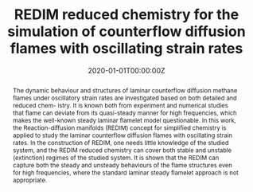 ---
title: "REDIM reduced chemistry for the simulation of counterflow diffusion flames with oscillating strain rates"
authors:
- Chunkan Yu
- admin
- Ulrich Maas
# author_notes:
# - "Equal contribution"
# - "Equal contribution"
date: "2020-01-01T00:00:00Z"
doi: "https://doi.org/10.1080/13647830.2020.1739336"

# Schedule page publish date (NOT publication's date).
publishDate: "2020T00:00:00Z"

# Publication type.
# Accepts a single type but formatted as a YAML list (for Hugo requirements).
# Enter a publication type from the CSL standard.
publication_types: ["article-journal"]

# Publication name and optional abbreviated publication name.
publication: "Combustion Theory and Modelling, v. 24, n. 4, p. 682-704"
publication_short: ""

abstract: The dynamic behaviour and structures of laminar counterflow diffusion methane flames under oscillatory strain rates are investigated based on both detailed and reduced chem- istry. It is known both from experiment and numerical studies that flame can deviate from its quasi-steady manner for high frequencies, which makes the well-known steady laminar flamelet model questionable. In this work, the Reaction-diffusion manifolds (REDIM) concept for simplified chemistry is applied to study the laminar counterflow diffusion flames with oscillating strain rates. In the construction of REDIM, one needs little knowledge of the studied system, and the REDIM reduced chemistry can cover both stable and unstable (extinction) regimes of the studied system. It is shown that the REDIM can capture both the steady and unsteady behaviours of the flame structures even for high frequencies, where the standard laminar steady flamelet approach is not appropriate.

# # Summary. An optional shortened abstract.
# summary: Lorem ipsum dolor sit amet, consectetur adipiscing elit. Duis posuere tellus ac convallis placerat. Proin tincidunt magna sed ex sollicitudin condimentum.

tags: []
# \\- Source Themes
featured: false

# links:
# - name: ""
#   url: ""
url_pdf: ''
url_code: ''
url_dataset: ''
url_poster: ''
url_project: ''
url_slides: ''
url_source: ''
url_video: ''

# Featured image
# To use, add an image named `featured.jpg/png` to your page's folder. 
# image:
#   caption: 'Image credit: [**Unsplash**](https://unsplash.com/photos/jdD8gXaTZsc)'
#   focal_point: ""
#   preview_only: false

# Associated Projects (optional).
#   Associate this publication with one or more of your projects.
#   Simply enter your project's folder or file name without extension.
#   E.g. `internal-project` references `content/project/internal-project/index.md`.
#   Otherwise, set `projects: []`.
projects: []

# Slides (optional).
#   Associate this publication with Markdown slides.
#   Simply enter your slide deck's filename without extension.
#   E.g. `slides: "example"` references `content/slides/example/index.md`.
#   Otherwise, set `slides: ""`.
slides: ""
---